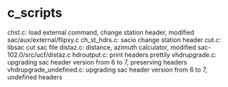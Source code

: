 # c_scripts
chst.c: load external command, change station header, modified sac/aux/external/flipxy.c
ch_st_hdrs.c: sacio change station header
cut.c: libsac cut sac file
distaz.c: distance, azimuth calculator, modified sac-102.0/src/ucf/distaz.c
hdroutput.c: print headers prettily
vhdrupgrade.c: upgrading sac header version from 6 to 7, preserving headers
vhdrupgrade_undefined.c: upgrading sac header version from 6 to 7, undefined headers
